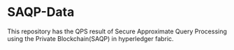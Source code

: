 # SAQP-Data

This repository has the QPS result of Secure Approximate Query Processing using the Private Blockchain(SAQP) in hyperledger fabric.
